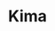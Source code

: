 ---
title: Kima
summary: Kima is a goblin and has adventures
poster: /assets/images/kima/poster.jpeg
cast-members:
- name: Daniel Peaslee
  role: Kima
- name: Chelise
  role: Bartender
- name: Devon
  role: Treasure Chest
crew-members:
- name: Daniel Peaslee
  role: Writer
- name: Shannon
  role: Cinematographer
layout: movie        
---